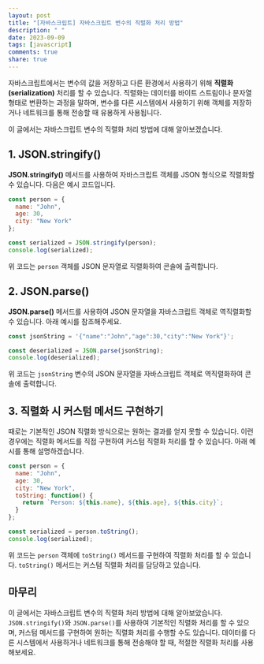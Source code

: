 ```yaml
---
layout: post
title: "[자바스크립트] 자바스크립트 변수의 직렬화 처리 방법"
description: " "
date: 2023-09-09
tags: [javascript]
comments: true
share: true
---
```


자바스크립트에서는 변수의 값을 저장하고 다른 환경에서 사용하기 위해 **직렬화(serialization)** 처리를 할 수 있습니다. 직렬화는 데이터를 바이트 스트림이나 문자열 형태로 변환하는 과정을 말하며, 변수를 다른 시스템에서 사용하기 위해 객체를 저장하거나 네트워크를 통해 전송할 때 유용하게 사용됩니다.

이 글에서는 자바스크립트 변수의 직렬화 처리 방법에 대해 알아보겠습니다.

## 1. JSON.stringify()

**JSON.stringify()** 메서드를 사용하여 자바스크립트 객체를 JSON 형식으로 직렬화할 수 있습니다. 다음은 예시 코드입니다.

```javascript
const person = {
  name: "John",
  age: 30,
  city: "New York"
};

const serialized = JSON.stringify(person);
console.log(serialized);
```

위 코드는 `person` 객체를 JSON 문자열로 직렬화하여 콘솔에 출력합니다.

## 2. JSON.parse()

**JSON.parse()** 메서드를 사용하여 JSON 문자열을 자바스크립트 객체로 역직렬화할 수 있습니다. 아래 예시를 참조해주세요.

```javascript
const jsonString = '{"name":"John","age":30,"city":"New York"}';

const deserialized = JSON.parse(jsonString);
console.log(deserialized);
```

위 코드는 `jsonString` 변수의 JSON 문자열을 자바스크립트 객체로 역직렬화하여 콘솔에 출력합니다.

## 3. 직렬화 시 커스텀 메서드 구현하기

때로는 기본적인 JSON 직렬화 방식으로는 원하는 결과를 얻지 못할 수 있습니다. 이런 경우에는 직렬화 메서드를 직접 구현하여 커스텀 직렬화 처리를 할 수 있습니다. 아래 예시를 통해 설명하겠습니다.

```javascript
const person = {
  name: "John",
  age: 30,
  city: "New York",
  toString: function() {
    return `Person: ${this.name}, ${this.age}, ${this.city}`;
  }
};

const serialized = person.toString();
console.log(serialized);
```
위 코드는 `person` 객체에 `toString()` 메서드를 구현하여 직렬화 처리를 할 수 있습니다. `toString()` 메서드는 커스텀 직렬화 처리를 담당하고 있습니다.

## 마무리

이 글에서는 자바스크립트 변수의 직렬화 처리 방법에 대해 알아보았습니다. `JSON.stringify()`와 `JSON.parse()`를 사용하여 기본적인 직렬화 처리를 할 수 있으며, 커스텀 메서드를 구현하여 원하는 직렬화 처리를 수행할 수도 있습니다. 데이터를 다른 시스템에서 사용하거나 네트워크를 통해 전송해야 할 때, 적절한 직렬화 처리를 사용해보세요.